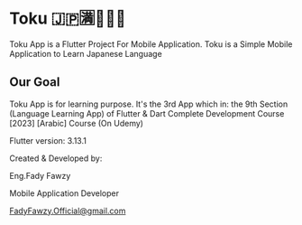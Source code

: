 # Toku 🇯🇵🈵👨🏻‍🏫

Toku App is a Flutter Project For Mobile Application.
Toku is a Simple Mobile Application to Learn Japanese Language

## Our Goal

Toku App is for learning purpose.
It's the 3rd App which in:
the 9th Section (Language Learning App)
of Flutter & Dart Complete Development Course [2023] [Arabic] Course (On Udemy)

Flutter version: 3.13.1

Created & Developed by:

Eng.Fady Fawzy

Mobile Application Developer

FadyFawzy.Official@gmail.com
